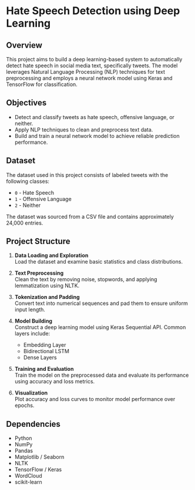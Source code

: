 # Hate Speech Detection using Deep Learning

## Overview

This project aims to build a deep learning-based system to automatically detect hate speech in social media text, specifically tweets. The model leverages Natural Language Processing (NLP) techniques for text preprocessing and employs a neural network model using Keras and TensorFlow for classification.

## Objectives

- Detect and classify tweets as hate speech, offensive language, or neither.
- Apply NLP techniques to clean and preprocess text data.
- Build and train a neural network model to achieve reliable prediction performance.

## Dataset

The dataset used in this project consists of labeled tweets with the following classes:
- `0` - Hate Speech
- `1` - Offensive Language
- `2` - Neither

The dataset was sourced from a CSV file and contains approximately 24,000 entries.

## Project Structure

1. **Data Loading and Exploration**  
   Load the dataset and examine basic statistics and class distributions.

2. **Text Preprocessing**  
   Clean the text by removing noise, stopwords, and applying lemmatization using NLTK.

3. **Tokenization and Padding**  
   Convert text into numerical sequences and pad them to ensure uniform input length.

4. **Model Building**  
   Construct a deep learning model using Keras Sequential API. Common layers include:
   - Embedding Layer
   - Bidirectional LSTM
   - Dense Layers

5. **Training and Evaluation**  
   Train the model on the preprocessed data and evaluate its performance using accuracy and loss metrics.

6. **Visualization**  
   Plot accuracy and loss curves to monitor model performance over epochs.

## Dependencies

- Python
- NumPy
- Pandas
- Matplotlib / Seaborn
- NLTK
- TensorFlow / Keras
- WordCloud
- scikit-learn

